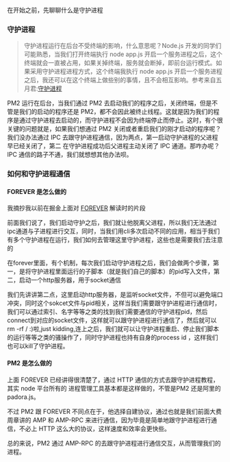 在开始之前，先聊聊什么是守护进程
### 守护进程
> 守护进程运行在后台不受终端的影响，什么意思呢？Node.js 开发的同学们可能熟悉，当我们打开终端执行 node app.js 开启一个服务进程之后，这个终端就会一直被占用，如果关掉终端，服务就会断掉，即前台运行模式。如果采用守护进程进程方式，这个终端我执行 node app.js 开启一个服务进程之后，我还可以在这个终端上做些别的事情，且不会相互影响。参考来自五月君:[守护进程](https://www.nodejs.red/#/nodejs/process-threads?id=%e5%ae%88%e6%8a%a4%e8%bf%9b%e7%a8%8b)

PM2 运行在后台，当我们通过 PM2 去启动我们的程序之后，关闭终端，但是不管是我们的启动的程序还是 PM2，都不会因此被终止线程。这就是因为我们的程序是通过守护进程去启动的，而守护进程不会因为终端停止而停止。这时，有个很关键的问题就是，如果我们想通过 PM2 关闭或者重启我们的刚才启动的程序呢？我们没办法通过 IPC 去跟守护进程通信，因为两点，第一启动守护进程的父进程早已经关闭了，第二 在守护进程成功后父进程主动关闭了 IPC 通道。那咋办呢？IPC 通信的路子不通，我们就想想其他办法呗。

### 如何和守护进程通信

#### FOREVER 是怎么做的

我摘抄我以前在掘金上面对 [FOREVER](https://juejin.im/post/5e65fb365188254975582c95) 解读时的片段

前面我们说了，我们启动守护之后，我们就让他脱离父进程，所以我们无法通过ipc通道与子进程进行交互，同时，当我们用cli多次启动不同的应用，相当于我们有多个守护进程在运行，我们如何去管理这里守护进程，这些也是需要我们去注意的

在forever里面，有个机制，每次我们启动守护进程之后，我们会做两个步骤，第一，是将守护进程里面运行的子脚本（就是我们自己的脚本）的pid写入文件，第二，启动一个http服务器，用于socket通信

我们先讲讲第二点，这里启动http服务器，是监听socket文件，不但可以避免端口冲突，同时这个sokcet文件与pid相关，这样当我们需要跟守护进程进行通信时，我们可以通过索引、名字等等之类的找到我们需要通信的守护进程pid，然后connect到对应的socket文件，这样就可以跟守护进程进行通信了，然后就可以rm -rf / :)啦,just kidding,连上之后，我们就可以让守护进程重启、停止我们脚本的运行等等之类的骚操作了，同时守护进程也持有自身的process id ，这样我们也可以kill了守护进程。

#### PM2 是怎么做的

上面 FOREVER 已经讲得很清楚了，通过 HTTP 通信的方式去跟守护进程教程，其实 node 平台所有的 进程管理工具基本都是这样做的，不管是PM2 还是阿里的 padora.js。

不过 PM2 跟 FOREVER 不同点在于，他选择自建协议，通过也就是我们前面大费周章讲的 AMP 和 AMP-RPC 来进行通信，因为毕竟是简单地跟守护进程进行通信，不必上 HTTP 这么大的协议，这样速度和效率会更快些。

总的来说，PM2 通过 AMP-RPC 的去跟守护进程进行通信交互，从而管理我们的进程。
